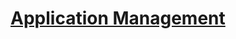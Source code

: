 
# [Application Management](https://docs.microsoft.com/en-us/dotnet/desktop/wpf/app-development/application-management-overview?view=netframeworkdesktop-4.8)
